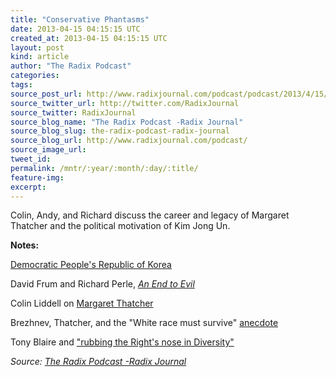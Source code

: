 ```yaml
---
title: "Conservative Phantasms"
date: 2013-04-15 04:15:15 UTC
created_at: 2013-04-15 04:15:15 UTC
layout: post
kind: article
author: "The Radix Podcast"
categories: 
tags: 
source_post_url: http://www.radixjournal.com/podcast/podcast/2013/4/15/conservative-phantasms
source_twitter_url: http://twitter.com/RadixJournal
source_twitter: RadixJournal
source_blog_name: "The Radix Podcast -Radix Journal"
source_blog_slug: the-radix-podcast-radix-journal
source_blog_url: http://www.radixjournal.com/podcast/
source_image_url: 
tweet_id:
permalink: /mntr/:year/:month/:day/:title/
feature-img: 
excerpt:
---
```

<p>Colin, Andy, and Richard discuss the career and legacy of Margaret Thatcher and the political motivation of Kim Jong Un. </p>



<p><strong>Notes:</strong></p><p><a href="http://www.korea-dpr.com/index.html">Democratic People's Republic of Korea</a></p><p>David Frum and Richard Perle, <em><a href="http://www.amazon.com/gp/product/0345477170/ref=as_li_ss_tl?ie=UTF8&amp;camp=1789&amp;creative=390957&amp;creativeASIN=0345477170&amp;linkCode=as2&amp;tag=alterright03-20">An End to Evil</a></em></p><p>Colin Liddell on <a href="http://alternativeright.com/blog/2013/4/9/rust-in-peace-death-of-the-iron-lady">Margaret Thatcher</a></p><p>Brezhnev, Thatcher, and the "White race must survive" <a href="http://home.alphalink.com.au/~radnat/sr-nature/partone.html">anecdote</a></p><p>Tony Blaire and <a href="http://www.telegraph.co.uk/news/uknews/law-and-order/6418456/Labour-wanted-mass-immigration-to-make-UK-more-multicultural-says-former-adviser.html">"rubbing the Right's nose in Diversity"</a></p><div class="">
    <i>Source: <a href="http://www.radixjournal.com/podcast/">The Radix Podcast -Radix Journal</a></i>
</div>
